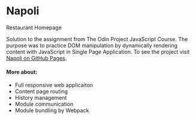 # Napoli
Restaurant Homepage

Solution to the assignment from The Odin Project JavaScript Course. The purpose
was to practice DOM manipulation by dynamically rendering content with JavaScript
in Single Page Application. To see the project visit [Napoli on GitHub Pages](https://st33ze.github.io/napoli/). 

#### More about:
- Full responsive web applicaiton
- Content page routing
- History management
- Module communication
- Module bundling by Webpack
